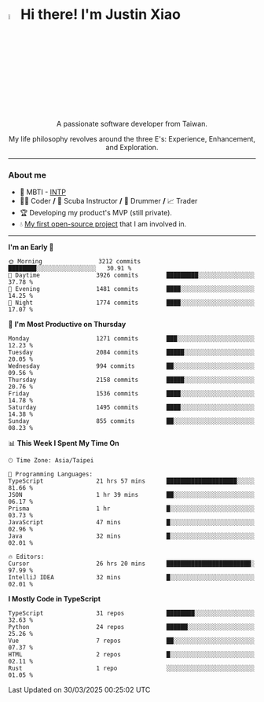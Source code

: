 # <img src="https://media.giphy.com/media/hvRJCLFzcasrR4ia7z/giphy.gif" width="5%">Hi there! I'm Justin Xiao
<p align="center">A passionate software developer from Taiwan.  </p>
<p align="center">My life philosophy revolves around the three E's: Experience, Enhancement, and Exploration.</p>

---
### About me
- 👀 MBTI - [INTP](https://www.16personalities.com/intp-personality)
- 👨‍💻 Coder **/** 🤿 Scuba Instructor **/** 🥁 Drummer **/** 📈 Trader
- 🏆 Developing my product's MVP (still private).
- 💧 [My first open-source project](https://github.com/Game-as-a-Service/Game-Lobby-Web) that I am involved in.

---
<!--START_SECTION:waka-->
**I'm an Early 🐤** 

```text
🌞 Morning                3212 commits        ████████░░░░░░░░░░░░░░░░░   30.91 % 
🌆 Daytime                3926 commits        █████████░░░░░░░░░░░░░░░░   37.78 % 
🌃 Evening                1481 commits        ████░░░░░░░░░░░░░░░░░░░░░   14.25 % 
🌙 Night                  1774 commits        ████░░░░░░░░░░░░░░░░░░░░░   17.07 % 
```
📅 **I'm Most Productive on Thursday** 

```text
Monday                   1271 commits        ███░░░░░░░░░░░░░░░░░░░░░░   12.23 % 
Tuesday                  2084 commits        █████░░░░░░░░░░░░░░░░░░░░   20.05 % 
Wednesday                994 commits         ██░░░░░░░░░░░░░░░░░░░░░░░   09.56 % 
Thursday                 2158 commits        █████░░░░░░░░░░░░░░░░░░░░   20.76 % 
Friday                   1536 commits        ████░░░░░░░░░░░░░░░░░░░░░   14.78 % 
Saturday                 1495 commits        ████░░░░░░░░░░░░░░░░░░░░░   14.38 % 
Sunday                   855 commits         ██░░░░░░░░░░░░░░░░░░░░░░░   08.23 % 
```


📊 **This Week I Spent My Time On** 

```text
🕑︎ Time Zone: Asia/Taipei

💬 Programming Languages: 
TypeScript               21 hrs 57 mins      ████████████████████░░░░░   81.66 % 
JSON                     1 hr 39 mins        ██░░░░░░░░░░░░░░░░░░░░░░░   06.17 % 
Prisma                   1 hr                █░░░░░░░░░░░░░░░░░░░░░░░░   03.73 % 
JavaScript               47 mins             █░░░░░░░░░░░░░░░░░░░░░░░░   02.96 % 
Java                     32 mins             █░░░░░░░░░░░░░░░░░░░░░░░░   02.01 % 

🔥 Editors: 
Cursor                   26 hrs 20 mins      ████████████████████████░   97.99 % 
IntelliJ IDEA            32 mins             █░░░░░░░░░░░░░░░░░░░░░░░░   02.01 % 
```

**I Mostly Code in TypeScript** 

```text
TypeScript               31 repos            ████████░░░░░░░░░░░░░░░░░   32.63 % 
Python                   24 repos            ██████░░░░░░░░░░░░░░░░░░░   25.26 % 
Vue                      7 repos             ██░░░░░░░░░░░░░░░░░░░░░░░   07.37 % 
HTML                     2 repos             █░░░░░░░░░░░░░░░░░░░░░░░░   02.11 % 
Rust                     1 repo              ░░░░░░░░░░░░░░░░░░░░░░░░░   01.05 % 
```




 Last Updated on 30/03/2025 00:25:02 UTC
<!--END_SECTION:waka-->
